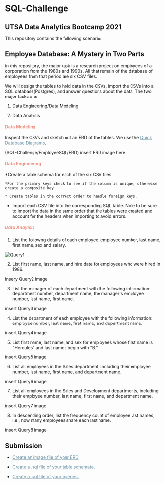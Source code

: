 # SQL-Challenge

## UTSA Data Analytics Bootcamp 2021

This repository contains the following scenario:

## Employee Database: A Mystery in Two Parts

In this repository, the major task is a research project on employees of a corporation from the 1980s and 1990s. All that remain of the database of employees from that period are six CSV files.

We will design the tables to hold data in the CSVs, import the CSVs into a SQL database(Postgres), and answer questions about the data. The two major tasks are:

1. Data Engineering/Data Modeling

2. Data Analysis

<h4 style="color:#F09789">Data Modeling</h4>

Inspect the CSVs and sketch out an ERD of the tables. We use the <a href="https://app.quickdatabasediagrams.com/#/" target="_blank" style="color:#6990A4">Quick Database Diagrams</a>.

(SQL-Challenge/EmployeeSQL/ERD) insert ERD image here

<h4 style="color:#F09789">Data Engineering</h4>

*Create a table schema for each of the six CSV files.

    *For the primary keys check to see if the column is unique, otherwise create a composite key. 

    * Create tables in the correct order to handle foreign keys.

* Import each CSV file into the corresponding SQL table. Note to be sure to import the data in the same order that the tables were created and account for the headers when importing to avoid errors. 

<h5 style="color:#F09789">Data Anaylsis</h5>

1. List the followng details of each employee: employee number, last name, first name, sex and salary.

![Query1](EmployeeSQL/ERD)

2. List first name, last name, and hire date for employees who were hired in 1986.

insery Query2 image

3. List the manager of each department with the following information: department number, department name, the manager's employee number, last name, first name.

insert Query3 image

4. List the department of each employee with the following information: employee number, last name, first name, and department name.
 
 insert Query4 image

 5. List first name, last name, and sex for employees whose first name is "Hercules" and last names begin with "B."

 insert Query5 image

 6. List all employees in the Sales department, including their employee number, last name, first name, and department name.

insert Query6 image

7. List all employees in the Sales and Development departments, including their employee number, last name, first name, and department name.

insert Query7 image

8. In descending order, list the frequency count of employee last names, i.e., how many employees share each last name.

insert Query8 image

## Submission

* <a href="https://github.com/ashleylynnl/SQL-Challenge/blob/main/EmployeeSQL/ERD.png" target="_blank" style="color:#6990A4"> Create an image file of your ERD</a>

* <a href="https://github.com/ashleylynnl/SQL-Challenge/blob/main/EmployeeSQL/schema.sql" target="_blank" style="color:#6990A4"> Create a .sql file of your table schemata. </a>

* <a href="https://github.com/ashleylynnl/SQL-Challenge/blob/main/EmployeeSQL/query.sql" target="_blank" style="color:#6990A4"> Create a .sql file of your queries. </a>
